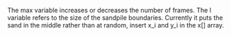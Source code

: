The max variable increases or decreases the number of frames.
The l variable refers to the size of the sandpile boundaries.
Currently it puts the sand in the middle rather than at random, insert x_i and y_i in the x[] array.

